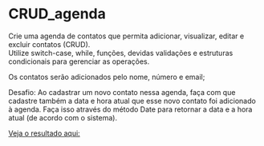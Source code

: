 # CRUD_agenda

Crie uma agenda de contatos que permita adicionar, visualizar, editar e excluir contatos (CRUD).  
Utilize switch-case, while, funções, devidas validações e estruturas condicionais para gerenciar as operações.

Os contatos serão adicionados pelo nome, número e email;

Desafio:
Ao cadastrar um novo contato nessa agenda, faça com que cadastre também a data e hora atual que esse novo contato foi adicionado à agenda. 
Faça isso através do método Date para retornar a data e a hora atual (de acordo com o sistema).

[Veja o resultado aqui:](https://jeniferscarlate.github.io/CRUD_agenda/) 
